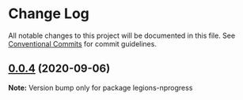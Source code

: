 # Change Log

All notable changes to this project will be documented in this file.
See [Conventional Commits](https://conventionalcommits.org) for commit guidelines.

## [0.0.4](https://github.com/duanguang/lerna-legion-library/compare/legions-nprogress@0.0.3...legions-nprogress@0.0.4) (2020-09-06)

**Note:** Version bump only for package legions-nprogress
